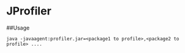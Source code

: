 # JProfiler

##Usage
```
java -javaagent:profiler.jar=<package1 to profile>,<package2 to profile> ....
```
